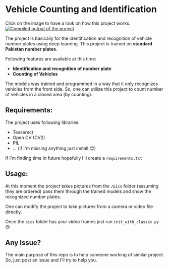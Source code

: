 # Vehicle Counting and Identification

Click on the image to have a look on how this project works.
[![Compiled output of the project](https://img.youtube.com/vi/r_tIaplsZXA/0.jpg)](https://www.youtube.com/watch?v=r_tIaplsZXA)

The project is basically for the identification and recognition of vehicle number plates using deep learning. This project is trained on **standard Pakistan number plates**.

Following features are available at this time:


*   **Identification and recognition of number plate**
*   **Counting of Vehicles**

The models was trained and programmed in a way that it only recognizes vehicles from the front side. So, one can utilize this project to count number of vehicles in a closed area (by counting).

## Requirements:
The project uses following libraries:


*   Tesserect
*   Open CV (CV2)
*   PIL
*   ... (if I'm missing anything just install 😊)

If I'm finding time in future hopefully I'll create a `requirements.txt`

## Usage:
At this moment the project takes pictures from the `/pics` folder (assuming they are ordered) pass them through the trained models and show the recognized number plates.

One can modify the project to take pictures from a camera or video file directly.

Once the `pics` folder has your video frames just run `init_with_classes.py` 😊

## Any Issue?
The main purpose of this repo is to help someone working of similar project. So, just post an issue and I'll try to help you.